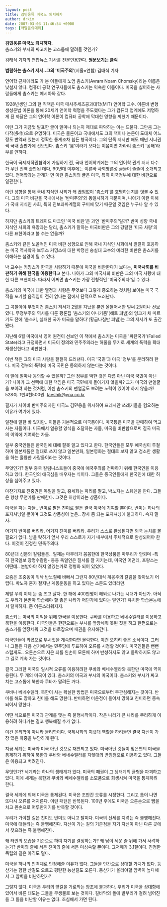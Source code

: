 ```yaml
---
layout: post
title: 김민웅류 미국노 퇴치하자
author: drkim
date: 2007-03-03 11:46:54 +0900
tags: [깨달음의대화]
---
```

**김민웅류 미국노 퇴치하자.**  
촘스키와 부시의 짜고치는 고스톱에 말려들 것인가?

김태식 기자의 연합뉴스 기사를 전문인용한다. [**원문보기는 클릭**](http://www.yonhapnews.co.kr/culture/2007/03/02/0901000000AKR20070302221500005.HTML#new)

**범람하는 촘스키 저서..그의 '미국주의**'(서울=연합) 김태식 기자 

언어학 근처에라도 가 본 이들에게 노엄 촘스키(Avram Noam Chomsky)라는 이름은 낯설지 않다. 컴퓨터 공학 연구자들에도 촘스키는 익숙한 이름이다. 미국을 싫어하는 사람들에게 촘스키는 메시아와 같다.

1928년생인 그의 현 직책은 미국 매사추세츠공과대학(MIT) 언어학 교수. 이른바 변형생성문법 이론을 통해 20세기 언어학 혁명을 주도했다는 그가 컴퓨터 업계에도 저명하게 된 까닭은 그의 언어학 이론이 컴퓨터 공학에 막대한 영향을 끼쳤기 때문이다.

이런 그가 지금껏 발표한 글이 얼마나 되는지 제대로 파악하는 이는 드물다. 그만큼 그는 다작(多作)으로 유명하다. 미국은 물론이고 국내에서도 그의 책이나 논문이 도대체 어느 정도 번역돼 있는지 정확한 통계조차 힘든 형국이다. 그의 단독 저서만 해도 매년 서너권씩 국내 출판가에 선보인다. 촘스키 '붐'이라기 보다는 이쯤이면 차라리 촘스키 '공해'라 부를 만하다.

한국이 국제저작권협약에 가입하기 전, 국내 언어학계에는 그의 언어학 관계 저서 다수가 무단 번역 출판된 데다, 90년대 이후에는 이른바 사회평론성 글들이 줄줄이 소개되고 있다. 언어학과는 관계가 먼 이런 촘스키의 글은 미국, 특히 미국정부에 대한 비판으로 일관한다.

이런 성향을 통해 국내 지식인 사회가 왜 끊임없이 '촘스키'를 호명하는지를 엿볼 수 있다. 그의 미국 비판을 국내에서는 '반미주의'와 동일시하기 때문이며, 나아가 이런 이해가 국내 지식인 사회, 특히 진보좌파계열의 구미에 맞기 때문일 것임은 누구나 알 수 있다.

하지만 촘스키의 트레이드 마크인 '미국 비판'은 과연 '반미주의'일까? 반미 성향 국내 지식인 사회의 욕망과는 달리, 촘스키가 말하는 미국비판은 그의 강렬한 '미국 사랑'의 다른 표현이라고 볼 수는 없을까?

촘스키와 같은 노골적인 미국 비판 성향으로 인해 국내 지식인 사회에서 열렬히 호응하는 미국 역사학자 브루스 커밍스에 대한 박정신 숭실대 교수의 예리한 비판은 촘스키를 이해하는 첩경이 될 수 있다.

박 교수는 커밍스가 한국을 사랑하기 때문에 미국을 비판한다기 보다는, **미국사회를 비판하기 위해 한국을 이용한다**고 본다. 나아가 그의 미국사회 비판은 그의 미국 사랑에 대한 다른 표현이다. 따라서 어쩌면 촘스키는 가장 전형적인 '미국주의자'일 수 있다.

촘스키의 미국에 대한 열정과 사랑은 무엇보다 그렇게 증오하는 것처럼 보이는 미국 국적을 포기할 움직임이 전혀 없다는 점에서 단적으로 드러난다. 

그 곡절이야 무엇이건 촘스키 저서가 2월을 지났을 뿐인 올들어서만 벌써 2권이나 선보였다. 무정부주의 역사를 다룬 평론집 '촘스키의 아나키즘'(해토 펴냄)의 잉크가 채 마르기도 전에 '촘스키, 실패한 국가 미국을 말하다'(황금나침반 펴냄)는 그의 저서가 또 출간됐다.

지난해 6월 미국에서 영어 원전이 선보인 이 책에서 촘스키는 미국을 '파탄국가'(Failed State)라고 규정하면서 미국이 정의와 민주주의라는 허울을 무기로 세계의 폭력을 확대재생산한다고 비판한다.

이번 책은 그의 미국 사랑을 절절히 드러낸다. 미국 '국민'과 미국 '정부'를 분리하려 한다. 미국 정부의 폭력에 미국 국민은 동의하지 않는다는 것이다.

이 말에 얼마나 동의할 수 있을까? 그런 정부를 택한 것은 다름 아닌 미국 국민이 아닌가? 나아가 그 선택에 대한 책임은 미국 국민에게 돌아가지 않을까? 그가 미국의 맨얼굴을 보이려 하는 것처럼, 이젠 촘스키의 맨얼굴도 보려는 노력이 있어야 하지 않을까? 528쪽. 1만4천500원. taeshik@yna.co.kr

필자가 사이비 반미주의자인 미국노 김민웅을 위시하여 프레시안 쓰레기들을 혐오하는 이유가 여기에 있다. 

일전에 말한 바 있지만.. 이들은 기본적으로 미국통이다. 미국통은 미국을 판매하여 먹고 사는 자들이다. 미국에서 일용할 양식을 조달하는 자들, 미국을 비판함으로써 결국 미국의 이익에 기여하는 자들. 

일부 중국인들은 한국인에 대해 잘못 알고 있다고 한다. 한국인들은 모두 애국심이 투철하며 일본제품은 절대로 쓰지 않고 일본만화, 일본영화는 절대로 보지 않고 검소한 생활을 하는 훌륭한 사람들이라는 것이다. 

무엇인가? 일부 중국 칼럼니스트들이 중국에 애국주의를 전파하기 위해 한국인을 이용하고 있다. 한국인의 애국심을 배우자는 식이다. 그들은 중국인들에게 한국인에 대한 허상을 심어주고 있다. 

마찬가지로 진중권은 독일을 팔고, 홍세화는 파리를 팔고, 박노자는 스웨덴을 판다. 그들은 항상 무언가를 판매한다. 그것은 허상이라는 상품이다. 

미국을 파는 자들.. 반미로 팔든 친미로 팔든 결국 미국에 기여할 뿐이다. 반미는 하나의 포지셔닝일 뿐이며 그것도 상품성이 높은.. 장사 좀 되는 포지셔닝에 불과하다. 속지 말자.

어거지 반미를 버려라. 어거지 친미를 버려라. 우리가 스스로 완성된다면 외국 눈치를 볼 필요가 없다. 남을 탓하기 앞서 우리 스스로가 자기 내부에서 주체적으로 완성되어야 한다. 이것이 진정한 민족주의다. 

80년대 신문의 칼럼들은.. 일제는 마무리가 꼼꼼한데 한국상품은 마무리가 안되며 -특히 한국일보 장명수칼럼- 등등 독일인은 질서를 잘 지키는데, 미국인 어떤데, 프랑스는 어떤데.. 본받아야 하지 않겠는가로 정형화 되어 있었다.

요즘은 조중동이 워낙 반노질에 바빠서 그런지 80년대식 계몽주의 칼럼을 찾아보기 어렵다. 박노자 혼자 철지난 계몽운동을 하고 있다는 소문도 있더라만.

제발 우리 이제 눈 좀 뜨고 살자. 한 해에 400만명이 해외로 나가는 시대가 아닌가. 아직도 우리가 본받아 학습해야 할 좋은 나라가 어딘가에 있다는 말인가? 유치한 학습본능에서 탈피하자. 좀 어른스러워지자. 

촘스키는 미국의 이익을 위해 한국을 이용한다. 쿠바를 이용하고 베네수엘라를 이용하고 북한을 이용한다. 미국인들은 한편으로는 부시를 앞장세워 못된 짓을 하고 한편으로는 촘스키를 앞장세워 그것을 바로잡으며 패권을 유지해간다.

미국인들이 외곬으로 부시짓을 계속한다면 몰락한다. 이건 오히려 좋은 소식이다. 그러나 그들은 다음 선거에서는 민주당에 투표하여 오류를 시정할 것이다. 미국인들은 뻔뻔스럽게도.. 오른손으로 지은 죄를 왼손이 모른체 하며 반성하지도 않고 몰락하지도 않고 그 길로 계속 가는 것이다. 

결국 그러한 미국의 일시적 오류를 이용하려한 쿠바와 베네수엘라와 북한만 미국에 역이용된다. 두 개의 미국이 있다. 촘스키의 미국과 부시의 미국이다. 촘스키와 부시가 짜고치는 고스톱에 북한과 쿠바가 말려든 거다. 

쿠바나 베네수엘라, 북한이 사는 확실한 방법은 미국으로부터 무관심해지는 것이다. 반미를 해도 망하고 친미를 해도 망한다. 반미하면 미운정이 들어서 망하고 친미하면 종속되어서 망한다. 

어떤 식으로든 미국과 관계를 맺는 즉 불행시작이다. 작은 나라가 큰 나라를 무리하게 이용하려 하다가는 결코 행복해질 수가 없다. 

이건 윤리학이 아니라 물리학이다. 국제사회의 지렛대 역할을 하려들면 결국 자신이 가장 많은 하중을 부담하게 된다. 

지금 세계는 미국과 미국 아닌 것으로 재편되고 있다. 미국아닌 것들이 맞은편의 미국을 통제하기 위하여 북한과 쿠바와 베네수엘라를 지렛대의 받침점으로 이용하고 있다. 그들은 이용되고 버려진다. 

무엇인가? 세계라는 하나의 생태계가 있다. 미국의 패권이 그 생태계의 균형을 파괴하고 있다. 이에 세계는 북한과 쿠바와 베네수엘라를 소모품으로 희생시켜 미국을 통제하려 한다. 

결국 세계에 의해 미국은 통제된다. 미국은 조만간 오류를 시정한다. 그리고 틈이 나면 또다시 오류를 저지른다. 이런 패턴은 반복된다. 100년 후에도 미국은 오른손으로 뺨을 치고 왼손으로 어루만지기를 반복할 것이다. 

우리가 가야할 길은 친미도 반미도 아니고 탈미다. 미국의 신세를 지려는 즉 불행해진다. 미국에 대들려는 즉 불행해진다. 자신이 가는 길의 기준점을 자기 자신이 아닌 다른 곳에서 찾으려는 즉 불행해진다. 

왜 타인의 모습을 기준으로 하여 자기를 결정하는가? 왜 남이 세운 줄 뒤에 가서 서려하는가? 반미의 줄에 서든 친미의 줄에 서든 미성숙할 뿐이다. 그저께가 3.1절이다. 진정한 독립의 길은 아직도 멀다. 

미국을 하나의 인격체로 인정해줄 이유가 없다. 그들을 인간으로 상대할 가치가 없다. 등산가는 험한 산길도 오르고 평탄한 능선길도 오른다. 등산가가 올라야할 암벽이 높다해서 그 암벽을 비난하던가?

그렇지 않다. 미국은 우리의 앞길을 가로막는 암초에 불과하다. 우리가 미국을 상대함에 있어서 바른 태도는 그들을 무생물로 보는 것이다. 길바닥의 돌에 발부리가 걸려 넘어진들 그 돌을 비난할 이유는 없다. 조심해서 가면 된다.